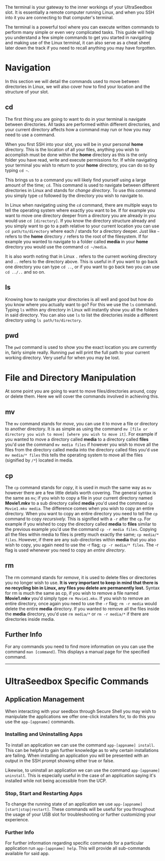 The terminal is your gateway to the inner workings of your UltraSeedbox slot. It is essentially a remote computer running Linux, and when you SSH into it you are connecting to that computer's terminal.

The terminal is a powerful tool where you can execute written commands to perform many simple or even very complicated tasks. This guide will help you understand a few simple commands to get you started in navigating and making use of the Linux terminal, it can also serve as a cheat sheet later down the track if you need to recall anything you may have forgotten.

# Navigation

In this section we will detail the commands used to move between directories in Linux, we will also cover how to find your location and the structure of your slot.

## cd

The first thing you are going to want to do in your terminal is navigate between directories. All tasks are performed within different directories, and your current directory affects how a command may run or how you may need to use a command.

When you first SSH into your slot, you will be in your personal **home** directory. This is the location of all your files, anything you wish to accomplish must be done within the **home** directory as this is the only folder you have read, write and execute permissions for. If while navigating your terminal you wish to return to your **home** directory, you can do so by typing `cd ~`.

This brings us to a command you will likely find yourself using a large amount of the time; `cd`. This command is used to navigate between different directories in Linux and stands for _change directory_. To use this command you simply type `cd` followed by the directory you wish to navigate to.

In Linux when navigating using the `cd` command, there are multiple ways to tell the operating system where exactly you want to be. If for example you want to move one directory deeper from a directory you are already in you would use `cd [directory]`. If you know the directory structure already and you simply want to go to a path relative to your current location you can use `cd path/to/directory` where each / stands for a directory deeper. Just like `~` refers to the **home** directory `/` refers to the root of the filesystem. If for example you wanted to navigate to a folder called **media** in your **home** directory you would use the command `cd ~/media`.

It is also worth noting that in Linux `.` refers to the current working directory and `..` refers to the directory above. This is useful in if you want to go back one directory you can type `cd ..`, or if you want to go back two you can use `cd ../..` and so on.

## ls

Knowing how to navigate your directories is all well and good but how do you know where you actually want to go? For this we use the `ls` command. Typing `ls` within any directory in Linux will instantly show you all the folders in said directory. You can also use `ls` to list the directories inside a different directory using `ls path/to/directory`.

## pwd

The `pwd` command is used to show you the exact location you are currently in, fairly simple really. Running `pwd` will print the full path to your current working directory. Very useful for when you may be lost.

# File and Directory Manipulation

At some point you are going to want to move files/directories around, copy or delete them. Here we will cover the commands involved in achieving this.

## mv

The `mv` command stands for _move_, you can use it to move a file or directory to another directory. It is as simple as using the command `mv [file or directory you wish to move] [where you wish to move it]`. For example if you wanted to move a directory called **media** to a directory called **files** you'd use the command `mv media files` if however you wish to move all the files from the directory called media into the directory called files you'd use `mv media/* files` this tells the operating system to move all the files (signified by `/*`) located in media.

## cp

The `cp` command stands for _copy_, it is used in much the same way as `mv` however there are a few little details worth covering. The general syntax is the same as `mv`; if you wish to copy a file in your current directory named **Movie1.mkv** to a sub directory called **media** you'd used the command `cp Movie1.mkv media`. The difference comes when you wish to copy an entire directory. When you want to copy an entire directory you need to tell the `cp` command to copy _recursively._ This is signified with a `-r` after the `cp`. For example if you wished to copy the directory called **media** to **files** similar to the previous example you'd use the command `cp -r media files`. Copying all the files within media to files is pretty much exactly the same; `cp media/* files`. However, if there are any sub-directories within **media** that you also wish to copy, you again need to use the -r flag; `cp -r media/* files`. The -r flag is used whenever you need to copy an _entire directory_.

## rm

The rm command stands for _remove_, it is used to delete files or directories you no longer wish to use. **It is very important to keep in mind that there is no recycling bin in Linux, any files you delete are permanently lost.** Syntax for rm is much the same as cp, if you wish to remove a file named **Movie1.mkv** you'd simply type `rm Movie1.mkv`. If you wish to remove an entire directory, once again you need to use the `-r` flag; `rm -r media` would delete the entire **media** directory. If you wanted to remove all the files inside the **media** directory, you'd use `rm media/*` or `rm -r media/*` if there are directories inside media.

## Further Info

For any commands you need to find more information on you can use the command `man [command]`. This displays a manual page for the specified command.

***

# UltraSeedbox Specific Commands

## Application Management

When interacting with your seedbox through Secure Shell you may wish to manipulate the applications we offer one-click installers for, to do this you use the `app-[appname]` commands.

### Installing and Uninstalling Apps

To install an application we can use the command `app-[appname] install`. This can be helpful to gain further knowledge as to why certain installations are failing. When installing an application you will be presented with an output in the SSH prompt showing either true or false.

Likewise, to uninstall an application we can use the command `app-[appname] uninstall`. This is especially useful in the case of an application saying it's installed while not being accessible from the UCP.

### Stop, Start and Restarting Apps

To change the running state of an application we use `app-[appname] [start|stop|restart]`. These commands will be useful for you throughout the usage of your USB slot for troubleshooting or further customizing your experience.

### Further Info

For further information regarding specific commands for a particular application run `app-[appname] help`. This will provide all sub-commands available for said app.
